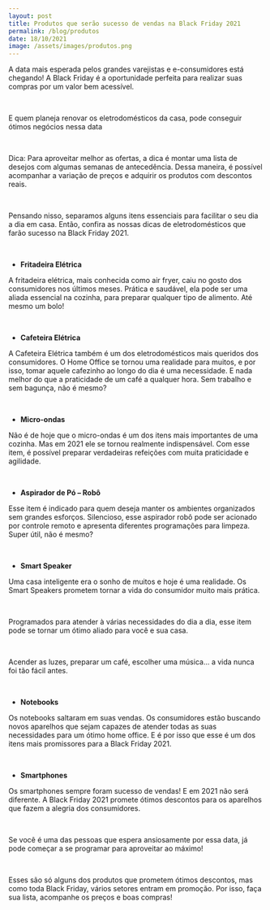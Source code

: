 ```yaml
---
layout: post
title: Produtos que serão sucesso de vendas na Black Friday 2021
permalink: /blog/produtos
date: 18/10/2021
image: /assets/images/produtos.png
---
```


A data mais esperada pelos grandes varejistas e e-consumidores está chegando!
A Black Friday é a oportunidade perfeita para realizar suas compras por um valor bem acessível.

<br/>

E quem planeja renovar os eletrodomésticos da casa, pode conseguir ótimos negócios nessa data

<br/>

Dica: Para aproveitar melhor as ofertas, a dica é montar uma lista de desejos com algumas semanas de antecedência. Dessa maneira, é possível acompanhar a variação de preços e adquirir os produtos com descontos reais.

<br/>

Pensando nisso, separamos alguns itens essenciais para facilitar o seu dia a dia em casa. Então, confira as nossas dicas de eletrodomésticos que farão sucesso na Black Friday 2021.

<br/>

  - **Fritadeira Elétrica**

A fritadeira elétrica, mais conhecida como air fryer, caiu no gosto dos consumidores nos últimos meses. Prática e saudável, ela pode ser uma aliada essencial na cozinha, para preparar qualquer tipo de alimento. Até mesmo um bolo!

<br/>

  - **Cafeteira Elétrica**

A Cafeteira Elétrica também é um dos eletrodomésticos mais queridos dos consumidores. O Home Office se tornou uma realidade para muitos, e por isso, tomar aquele cafezinho ao longo do dia é uma necessidade. E nada melhor do que a praticidade de um café a qualquer hora. Sem trabalho e sem bagunça, não é mesmo?

<br/>

  - **Micro-ondas**

Não é de hoje que o micro-ondas é um dos itens mais importantes de uma cozinha. Mas em 2021 ele se tornou realmente indispensável.
Com esse item, é possível preparar verdadeiras refeições com muita praticidade e agilidade.

<br/>

  - **Aspirador de Pó – Robô**

Esse item é indicado para quem deseja manter os ambientes organizados sem grandes esforços. Silencioso, esse aspirador robô pode ser acionado por controle remoto e apresenta diferentes programações para limpeza. Super útil, não é mesmo?

<br/>

  - **Smart Speaker**

Uma casa inteligente era o sonho de muitos e hoje é uma realidade. Os Smart Speakers prometem tornar a vida do consumidor muito mais prática.

<br/>

Programados para atender à várias necessidades do dia a dia, esse item pode se tornar um ótimo aliado para você e sua casa.

<br/>

Acender as luzes, preparar um café, escolher uma música... a vida nunca foi tão fácil antes.

<br/>

  - **Notebooks**

Os notebooks saltaram em suas vendas. Os consumidores estão buscando novos aparelhos que sejam capazes de atender todas as suas necessidades para um ótimo home office. E é por isso que esse é um dos itens mais promissores para a Black Friday 2021.

<br/>

  - **Smartphones**

Os smartphones sempre foram sucesso de vendas! E em 2021 não será diferente.
A Black Friday 2021 promete ótimos descontos para os aparelhos que fazem a alegria dos consumidores.

<br/>

Se você é uma das pessoas que espera ansiosamente por essa data, já pode começar a se programar para aproveitar ao máximo!

<br/>

Esses são só alguns dos produtos que prometem ótimos descontos, mas como toda Black Friday, vários setores entram em promoção. Por isso, faça sua lista, acompanhe os preços e boas compras!
